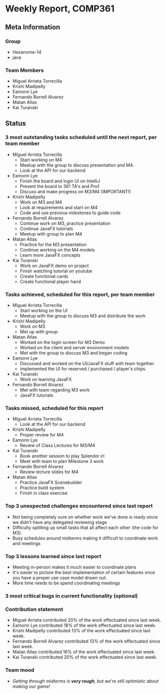 # Weekly Report, COMP361

## Meta Information

### Group

 * Hexanome-14
 * java

### Team Members

 * Miguel Arrieta Torrecilla
 * Krishi Madipelly
 * Eamonn Lye
 * Fernando Borrell Alvarez
 * Matan Atlas
 * Kai Turanski

## Status

### 3 most outstanding tasks scheduled until the next report, per team member

 * Miguel Arrieta Torrecilla
   * Start working on M4
   * Meetup with the group to discuss presentation and M4.
   * Look at the API for our backend
 * Eamonn Lye
   * Finish the board and login UI on IntelliJ
   * Present the board to 361 TA's and Prof.
   * Discuss and make progress on M3/M4 (IMPORTANT!)
 * Krishi Madipelly
   * Work on M3 and M4
   * Look at requirements and start on M4
   * Code and use previous milestones to guide code 
 * Fernando Borrell Alvarez
   * Continue work on M3, practice presentation
   * Continue JavaFX tutorials
   * Meetup with group to plan M4
 * Matan Atlas
   * Practice for the M3 presentation
   * Continue working on the M4 models
   * Learn more JavaFX concepts
 * Kai Turanski
   * Work on JavaFX demo on project
    * Finish watching tutorial on youtube
    * Create functional cards
    * Create functional player hand

### Tasks achieved, scheduled for this report, per team member  

 * Miguel Arrieta Torrecilla
   * Start working on the UI
   * Meetup with the group to discuss M3 and distribute the work
 * Krishi Madipelly
   * Work on M3
   * Met up with group
 * Matan Atlas
   * Worked on the login screen for M3 Demo
   * Worked on the client and server environment models
   * Met with the group to discuss M3 and began coding
 * Eamonn Lye
   * Discussed and worked on the UI/JavaFX stuff with team together.
   * implemented the UI for reserved / purchased / player's chips.
 * Kai Turanski
   * Work on learning JavaFX
 * Fernando Borrell Alvarez
   * Met with team regarding M3 work
   * JavaFX tutorials

### Tasks missed, scheduled for this report

 * Miguel Arrieta Torrecilla
   * Look at the API for our backend
 * Krishi Madipelly
   * Proper review for M4
 * Eamonn Lye
   * Review of Class Lectures for M3/M4
 * Kai Turanski
   * Book another session to play Splendor irl
   * Meet with team to plan Milestone 3 work
 * Fernando Borrell Alvarez
   * Review lecture slides for M4
 * Matan Atlas
   * Practice JavaFX Scenebuilder
   * Practice build system
   * Finish in class exercise

### Top 3 unexpected challenges encountered since last report

  * Not being completely sure on whether work we've done is ready since we didn't have any delegated reviewing stage
  * Difficulty splitting up small tasks that all affect each other (the code for M3).
  * Busy schedules around midterms making it difficult to coordinate work and meetings

### Top 3 lessons learned since last report

  * Meeting in-person makes it much easier to coordinate plans
  * It's easier to picture the best implementation of certain features once you have a proper use case model drawn out.
  * More time needs to be spend coordinating meetings 

### 3 most critical bugs in current functionality (optional)

### Contribution statement

 * Miguel Arrieta contributed 20% of the work effectuated since last week.
 * Eamonn Lye contributed 18% of the work effectuated since last week.
 * Krishi Madipelly contributed 13% of the work effectuated since last week.
 * Fernando Borrell Alvarez contributed 13% of the work effectuated since last week.
 * Matan Atlas contributed 16% of the work effectuated since last week.
 * Kai Turanski contributed 20% of the work effectuated since last week.

### Team mood

 * *Getting through midterms is **very rough**, but we're still optimistic about making our game!*
